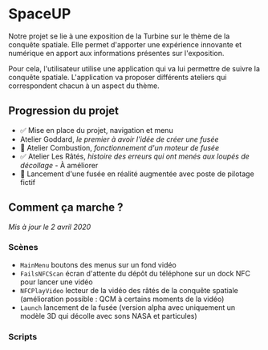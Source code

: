 # SpaceUP

Notre projet se lie à une exposition de la Turbine sur le thème de la conquête spatiale. 
Elle permet d'apporter une expérience innovante et numérique en apport aux informations présentes sur l'exposition.

Pour cela, l'utilisateur utilise une application qui va lui permettre de suivre la conquête spatiale.
L'application va proposer différents ateliers qui correspondent chacun à un aspect du thème.

## Progression du projet

- ✅ Mise en place du projet, navigation et menu
- Atelier Goddard, *le premier à avoir l'idée de créer une fusée*
- 🔨 Atelier Combustion, *fonctionnement d'un moteur de fusée*
- ✅ Atelier Les Râtés, *histoire des erreurs qui ont menés aux loupés de décollage* - À améliorer
- 🔨 Lancement d'une fusée en réalité augmentée avec poste de pilotage fictif

## Comment ça marche ?

*Mis à jour le 2 avril 2020*

### Scènes

- `MainMenu` boutons des menus sur un fond vidéo
- `FailsNFCScan` écran d'attente du dépôt du téléphone sur un dock NFC pour lancer une vidéo 
- `NFCPlayVideo` lecteur de la vidéo des râtés de la conquête spatiale (amélioration possible : QCM à certains moments de la vidéo)
- `Launch` lancement de la fusée (version alpha avec uniquement un modèle 3D qui décolle avec sons NASA et particules)

### Scripts


